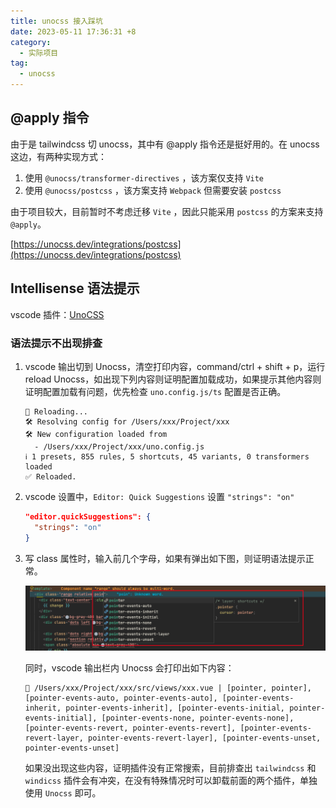 ```yaml
---
title: unocss 接入踩坑
date: 2023-05-11 17:36:31 +8
category:
  - 实际项目
tag:
  - unocss
---
```


## @apply 指令

由于是 tailwindcss 切 unocss，其中有 @apply 指令还是挺好用的。在 unocss 这边，有两种实现方式：

1. 使用 `@unocss/transformer-directives` ，该方案仅支持 `Vite` 
2. 使用 `@unocss/postcss` ，该方案支持 `Webpack` 但需要安装 `postcss`

由于项目较大，目前暂时不考虑迁移 `Vite` ，因此只能采用 `postcss` 的方案来支持 `@apply`。

[https://unocss.dev/integrations/postcss](https://unocss.dev/integrations/postcss)

## Intellisense 语法提示

vscode 插件：[UnoCSS](https://marketplace.visualstudio.com/items?itemName=antfu.unocss)

### 语法提示不出现排查

1. vscode 输出切到 Unocss，清空打印内容，command/ctrl + shift + p，运行 reload Unocss，如出现下列内容则证明配置加载成功，如果提示其他内容则证明配置加载有问题，优先检查 `uno.config.js/ts` 配置是否正确。

   ```
   🔁 Reloading...
   🛠 Resolving config for /Users/xxx/Project/xxx
   🛠 New configuration loaded from
     - /Users/xxx/Project/xxx/uno.config.js
   ℹ️ 1 presets, 855 rules, 5 shortcuts, 45 variants, 0 transformers loaded
   ✅ Reloaded.
   ```

2. vscode 设置中，`Editor: Quick Suggestions` 设置 `"strings": "on"`

   ```json
   "editor.quickSuggestions": {
     "strings": "on"
   }
   ```

3. 写 class 属性时，输入前几个字母，如果有弹出如下图，则证明语法提示正常。

   ![image-20230515162203446](./img/image-20230515162203446.png)

   同时，vscode 输出栏内 Unocss 会打印出如下内容：

   ```
   🤖 /Users/xxx/Project/xxx/src/views/xxx.vue | [pointer, pointer], [pointer-events-auto, pointer-events-auto], [pointer-events-inherit, pointer-events-inherit], [pointer-events-initial, pointer-events-initial], [pointer-events-none, pointer-events-none], [pointer-events-revert, pointer-events-revert], [pointer-events-revert-layer, pointer-events-revert-layer], [pointer-events-unset, pointer-events-unset]
   ```

   如果没出现这些内容，证明插件没有正常搜索，目前排查出 `tailwindcss` 和 `windicss` 插件会有冲突，在没有特殊情况时可以卸载前面的两个插件，单独使用 `Unocss` 即可。

   